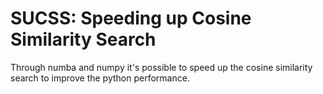 # SUCSS: Speeding up Cosine Similarity Search
Through numba and numpy it's possible to speed up the 
cosine similarity search to improve the python performance.
